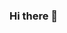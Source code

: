 ### Hi there 👋

<!--
**AhmedNazirMusah/ahmednazirmusah** is a ✨ _special_ ✨ repository because its `README.md` (this file) appears on your GitHub profile.

Here are some ideas to get you started:

- 🔭 I’m currently enrolled at microvers.
- 🌱 Stack: JavaScript, Ruby, Rails, React & Redux.
- 👯 I’m looking to collaborate with you.
- 📫 How to reach me: ahmed999nazir@gmail.com
- 😄 Pronouns: He
-->
